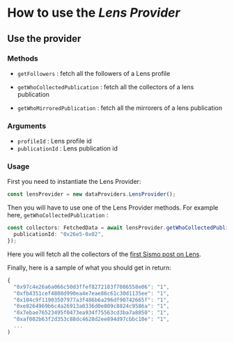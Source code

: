 # How to use the *Lens Provider*

## Use the provider

### Methods

- `getFollowers` : fetch all the followers of a Lens profile
  
- `getWhoCollectedPublication` : fetch all the collectors of a lens publication
  
- `getWhoMirroredPublication` : fetch all the mirrorers of a lens publication

### Arguments

- `profileId` : Lens profile id
- `publicationId` : Lens publication id

### Usage

First you need to instantiate the Lens Provider:
```TypeScript
const lensProvider = new dataProviders.LensProvider();
 ```

Then you will have to use one of the Lens Provider methods.
For example here, `getWhoCollectedPublication` :
```TypeScript
const collectors: FetchedData = await lensProvider.getWhoCollectedPublication({
  publicationId: "0x26e5-0x02",
});
 ```

Here you will fetch all the collectors of the [first Sismo post on Lens](https://lenster.xyz/posts/0x26e5-0x02).

Finally, here is a sample of what you should get in return:

```TypeScript
{
  "0x97c4e26a6a066c50d3ffef8272183f7086558e06": "1",
  "0xfb4351cef4808d990ea4e7eae86c61c30d1135ee": "1",
  "0x104c9f11903507977a3f486b6a296df90742665f": "1",
  "0xe8264969b6c4a26913a0336d0e809c8824c9586a": "1",
  "0x7ebae76523495f0473ea934f75563cd3ba7a8850": "1",
  "0xaf002b63f2d353c88dc4628d2ee894d97cbbc10e": "1",
  ...
) 
```